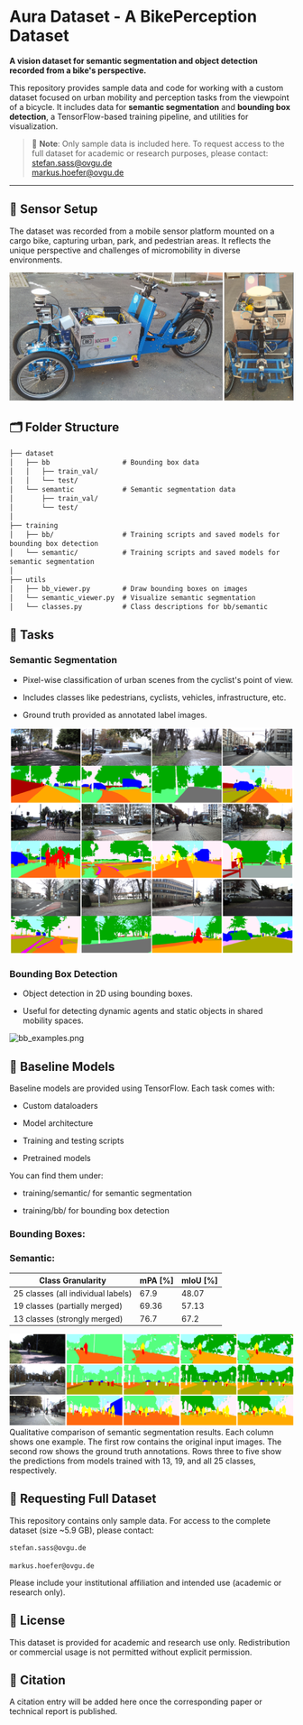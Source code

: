 # Aura Dataset - A BikePerception Dataset 

**A vision dataset for semantic segmentation and object detection recorded from a bike's perspective.**

This repository provides sample data and code for working with a custom dataset focused on urban mobility and perception tasks from the viewpoint of a bicycle. It includes data for **semantic segmentation** and **bounding box detection**, a TensorFlow-based training pipeline, and utilities for visualization.

> 📧 **Note**: Only sample data is included here. To request access to the full dataset for academic or research purposes, please contact:  
> [stefan.sass@ovgu.de](mailto:stefan.sass@ovgu.de)  
> [markus.hoefer@ovgu.de](mailto:markus.hoefer@ovgu.de)

---

## 📸 Sensor Setup

The dataset was recorded from a mobile sensor platform mounted on a cargo bike, capturing urban, park, and pedestrian areas.
It reflects the unique perspective and challenges of micromobility in diverse environments.

![sensor_platform.jpg](doc/aura_bike.jpg)


## 🗂️ Folder Structure

```
├── dataset
│   ├── bb                  # Bounding box data
│   │   ├── train_val/
│   │   └── test/
│   └── semantic            # Semantic segmentation data
│       ├── train_val/
│       └── test/
│
├── training
│   ├── bb/                 # Training scripts and saved models for bounding box detection
│   └── semantic/           # Training scripts and saved models for semantic segmentation
│
├── utils
│   ├── bb_viewer.py        # Draw bounding boxes on images 
│   └── semantic_viewer.py  # Visualize semantic segmentation 
│   └── classes.py          # Class descriptions for bb/semantic

```

## 🧠 Tasks

### Semantic Segmentation

- Pixel-wise classification of urban scenes from the cyclist's point of view.

- Includes classes like pedestrians, cyclists, vehicles, infrastructure, etc.

- Ground truth provided as annotated label images.

![semantic_examples.png](doc/semantic_examples.png)



### Bounding Box Detection

- Object detection in 2D using bounding boxes.

- Useful for detecting dynamic agents and static objects in shared mobility spaces.

![bb_examples.png](doc/bb_examples.png)

## 🔬 Baseline Models

Baseline models are provided using TensorFlow. Each task comes with:

- Custom dataloaders

- Model architecture

- Training and testing scripts

- Pretrained models 

You can find them under:

- training/semantic/ for semantic segmentation

- training/bb/ for bounding box detection

### Bounding Boxes:





### Semantic:



| **Class Granularity**                 | **mPA [%]** | **mIoU [%]** |
|--------------------------------------|-------------|--------------|
| 25 classes (all individual labels)   | 67.9        | 48.07        |
| 19 classes (partially merged)        | 69.36       | 57.13        |
| 13 classes (strongly merged)         | 76.7        | 67.2         |



![semantic_results.png](doc/semantic_results.png)
Qualitative comparison of semantic segmentation results. Each column shows one example. The first row contains the original input images. The second row shows the ground truth annotations. 
Rows three to five show the predictions from models trained with 13, 19, and all 25 classes, respectively. 


## 📩 Requesting Full Dataset

This repository contains only sample data. For access to the complete dataset (size ~5.9 GB), please contact:

    stefan.sass@ovgu.de

    markus.hoefer@ovgu.de

Please include your institutional affiliation and intended use (academic or research only).


## 📄 License

This dataset is provided for academic and research use only. 
Redistribution or commercial usage is not permitted without explicit permission.


## 🔗 Citation

A citation entry will be added here once the corresponding paper or technical report is published.